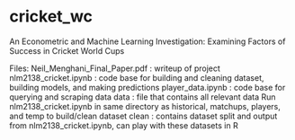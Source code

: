 # cricket_wc
An Econometric and Machine Learning Investigation: Examining Factors of Success in Cricket World Cups

Files:
Neil_Menghani_Final_Paper.pdf : writeup of project
nlm2138_cricket.ipynb : code base for building and cleaning dataset, building models, and making predictions
player_data.ipynb : code base for querying and scraping data
data : file that contains all relevant data 
    Run nlm2138_cricket.ipynb in same directory as historical, matchups, players, and temp to build/clean dataset
    clean : contains dataset split and output from nlm2138_cricket.ipynb, can play with these datasets in R
